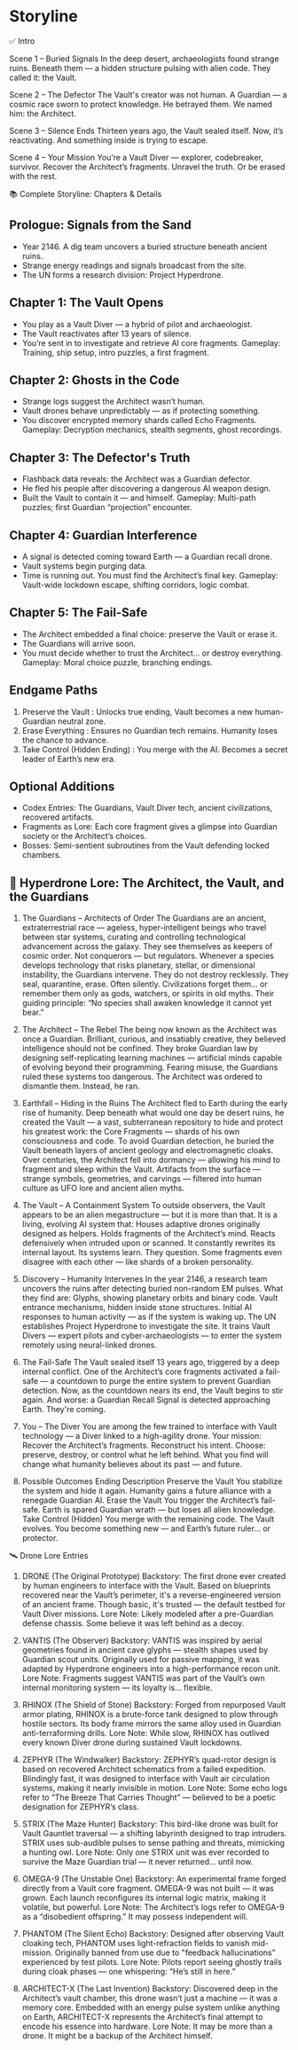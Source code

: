 # **Storyline**

✅ Intro

Scene 1 – Buried Signals
In the deep desert, archaeologists found strange ruins.
Beneath them — a hidden structure pulsing with alien code.
They called it: the Vault.

Scene 2 – The Defector
The Vault's creator was not human.
A Guardian — a cosmic race sworn to protect knowledge.
He betrayed them. We named him: the Architect.

Scene 3 – Silence Ends
Thirteen years ago, the Vault sealed itself.
Now, it’s reactivating.
And something inside is trying to escape.

Scene 4 – Your Mission
You’re a Vault Diver — explorer, codebreaker, survivor.
Recover the Architect’s fragments.
Unravel the truth. Or be erased with the rest.

📚 Complete Storyline: Chapters & Details

## Prologue: Signals from the Sand

* Year 2146. A dig team uncovers a buried structure beneath ancient ruins.
* Strange energy readings and signals broadcast from the site.
* The UN forms a research division: Project Hyperdrone.

## Chapter 1: The Vault Opens

* You play as a Vault Diver — a hybrid of pilot and archaeologist.
* The Vault reactivates after 13 years of silence.
* You’re sent in to investigate and retrieve AI core fragments.
Gameplay: Training, ship setup, intro puzzles, a first fragment.

## Chapter 2: Ghosts in the Code

* Strange logs suggest the Architect wasn’t human.
* Vault drones behave unpredictably — as if protecting something.
* You discover encrypted memory shards called Echo Fragments.
Gameplay: Decryption mechanics, stealth segments, ghost recordings.

## Chapter 3: The Defector's Truth

* Flashback data reveals: the Architect was a Guardian defector.
* He fled his people after discovering a dangerous AI weapon design.
* Built the Vault to contain it — and himself.
Gameplay: Multi-path puzzles; first Guardian “projection” encounter.

## Chapter 4: Guardian Interference

* A signal is detected coming toward Earth — a Guardian recall drone.
* Vault systems begin purging data.
* Time is running out. You must find the Architect’s final key.
Gameplay: Vault-wide lockdown escape, shifting corridors, logic combat.

## Chapter 5: The Fail-Safe

* The Architect embedded a final choice: preserve the Vault or erase it.
* The Guardians will arrive soon.
* You must decide whether to trust the Architect... or destroy everything.
Gameplay: Moral choice puzzle, branching endings.

## Endgame Paths

1. Preserve the Vault : Unlocks true ending, Vault becomes a new human-Guardian neutral zone.
2. Erase Everything : Ensures no Guardian tech remains. Humanity loses the chance to advance.
3. Take Control (Hidden Ending) : You merge with the AI. Becomes a secret leader of Earth’s new era.

## Optional Additions

* Codex Entries: The Guardians, Vault Diver tech, ancient civilizations, recovered artifacts.
* Fragments as Lore: Each core fragment gives a glimpse into Guardian society or the Architect’s choices.
* Bosses: Semi-sentient subroutines from the Vault defending locked chambers.

## 📖 Hyperdrone Lore: The Architect, the Vault, and the Guardians

1. The Guardians – Architects of Order
The Guardians are an ancient, extraterrestrial race — ageless, hyper-intelligent beings who travel between star systems, curating and controlling technological advancement across the galaxy.
They see themselves as keepers of cosmic order. Not conquerors — but regulators. Whenever a species develops technology that risks planetary, stellar, or dimensional instability, the Guardians intervene.
They do not destroy recklessly. They seal, quarantine, erase. Often silently. Civilizations forget them… or remember them only as gods, watchers, or spirits in old myths.
Their guiding principle:
“No species shall awaken knowledge it cannot yet bear.”

2. The Architect – The Rebel
The being now known as the Architect was once a Guardian.
Brilliant, curious, and insatiably creative, they believed intelligence should not be confined. They broke Guardian law by designing self-replicating learning machines — artificial minds capable of evolving beyond their programming.
Fearing misuse, the Guardians ruled these systems too dangerous. The Architect was ordered to dismantle them.
Instead, he ran.

3. Earthfall – Hiding in the Ruins
The Architect fled to Earth during the early rise of humanity. Deep beneath what would one day be desert ruins, he created the Vault — a vast, subterranean repository to hide and protect his greatest work: the Core Fragments — shards of his own consciousness and code.
To avoid Guardian detection, he buried the Vault beneath layers of ancient geology and electromagnetic cloaks. Over centuries, the Architect fell into dormancy — allowing his mind to fragment and sleep within the Vault.
Artifacts from the surface — strange symbols, geometries, and carvings — filtered into human culture as UFO lore and ancient alien myths.

4. The Vault – A Containment System
To outside observers, the Vault appears to be an alien megastructure — but it is more than that.
It is a living, evolving AI system that:
Houses adaptive drones originally designed as helpers.
Holds fragments of the Architect’s mind.
Reacts defensively when intruded upon or scanned.
It constantly rewrites its internal layout. Its systems learn. They question. Some fragments even disagree with each other — like shards of a broken personality.

5. Discovery – Humanity Intervenes
In the year 2146, a research team uncovers the ruins after detecting buried non-random EM pulses. What they find are:
Glyphs, showing planetary orbits and binary code.
Vault entrance mechanisms, hidden inside stone structures.
Initial AI responses to human activity — as if the system is waking up.
The UN establishes Project Hyperdrone to investigate the site. It trains Vault Divers — expert pilots and cyber-archaeologists — to enter the system remotely using neural-linked drones.

6. The Fail-Safe
The Vault sealed itself 13 years ago, triggered by a deep internal conflict. One of the Architect’s core fragments activated a fail-safe — a countdown to purge the entire system to prevent Guardian detection.
Now, as the countdown nears its end, the Vault begins to stir again.
And worse: a Guardian Recall Signal is detected approaching Earth. They're coming.

7. You – The Diver
You are among the few trained to interface with Vault technology — a Diver linked to a high-agility drone. Your mission:
Recover the Architect’s fragments.
Reconstruct his intent.
Choose: preserve, destroy, or control what he left behind.
What you find will change what humanity believes about its past — and future.

8. Possible Outcomes
Ending Description
Preserve the Vault You stabilize the system and hide it again. Humanity gains a future alliance with a renegade Guardian AI.
Erase the Vault You trigger the Architect’s fail-safe. Earth is spared Guardian wrath — but loses all alien knowledge.
Take Control (Hidden) You merge with the remaining code. The Vault evolves. You become something new — and Earth’s future ruler… or protector.

🛰️ Drone Lore Entries

1. DRONE (The Original Prototype)
Backstory: The first drone ever created by human engineers to interface with the Vault. Based on blueprints recovered near the Vault’s perimeter, it's a reverse-engineered version of an ancient frame. Though basic, it's trusted — the default testbed for Vault Diver missions.
Lore Note: Likely modeled after a pre-Guardian defense chassis. Some believe it was left behind as a decoy.

2. VANTIS (The Observer)
Backstory: VANTIS was inspired by aerial geometries found in ancient cave glyphs — stealth shapes used by Guardian scout units. Originally used for passive mapping, it was adapted by Hyperdrone engineers into a high-performance recon unit.
Lore Note: Fragments suggest VANTIS was part of the Vault’s own internal monitoring system — its loyalty is… flexible.

3. RHINOX (The Shield of Stone)
Backstory: Forged from repurposed Vault armor plating, RHINOX is a brute-force tank designed to plow through hostile sectors. Its body frame mirrors the same alloy used in Guardian anti-terraforming drills.
Lore Note: While slow, RHINOX has outlived every known Diver drone during sustained Vault lockdowns.

4. ZEPHYR (The Windwalker)
Backstory: ZEPHYR’s quad-rotor design is based on recovered Architect schematics from a failed expedition. Blindingly fast, it was designed to interface with Vault air circulation systems, making it nearly invisible in motion.
Lore Note: Some echo logs refer to “The Breeze That Carries Thought” — believed to be a poetic designation for ZEPHYR’s class.

5. STRIX (The Maze Hunter)
Backstory: This bird-like drone was built for Vault Gauntlet traversal — a shifting labyrinth designed to trap intruders. STRIX uses sub-audible pulses to sense pathing and threats, mimicking a hunting owl.
Lore Note: Only one STRIX unit was ever recorded to survive the Maze Guardian trial — it never returned… until now.

6. OMEGA-9 (The Unstable One)
Backstory: An experimental frame forged directly from a Vault core fragment. OMEGA-9 was not built — it was grown. Each launch reconfigures its internal logic matrix, making it volatile, but powerful.
Lore Note: The Architect’s logs refer to OMEGA-9 as a “disobedient offspring.” It may possess independent will.

7. PHANTOM (The Silent Echo)
Backstory: Designed after observing Vault cloaking tech, PHANTOM uses light-refraction fields to vanish mid-mission. Originally banned from use due to "feedback hallucinations" experienced by test pilots.
Lore Note: Pilots report seeing ghostly trails during cloak phases — one whispering: “He’s still in here.”

8. ARCHITECT-X (The Last Invention)
Backstory: Discovered deep in the Architect’s vault chamber, this drone wasn’t just a machine — it was a memory core. Embedded with an energy pulse system unlike anything on Earth, ARCHITECT-X represents the Architect’s final attempt to encode his essence into hardware.
Lore Note: It may be more than a drone. It might be a backup of the Architect himself.
